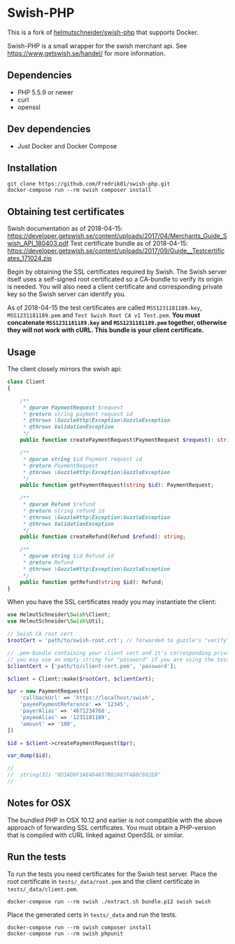 
# Swish-PHP
This is a fork of [helmutschneider/swish-php](https://github.com/helmutschneider/swish-php) that supports Docker.

Swish-PHP is a small wrapper for the swish merchant api. See https://www.getswish.se/handel/ for more information.

## Dependencies
- PHP 5.5.9 or newer
- curl
- openssl

## Dev dependencies
- Just Docker and Docker Compose

## Installation
```shell
git clone https://github.com/Fredrik01/swish-php.git
docker-compose run --rm swish composer install
```

## Obtaining test certificates
Swish documentation as of 2018-04-15: https://developer.getswish.se/content/uploads/2017/04/Merchants_Guide_Swish_API_180403.pdf
Test certificate bundle as of 2018-04-15: https://developer.getswish.se/content/uploads/2017/09/Guide__Testcertificates_171024.zip

Begin by obtaining the SSL certificates required by Swish. The Swish server itself uses a self-signed root
certificated so a CA-bundle to verify its origin is needed. You will also need a client certificate and
corresponding private key so the Swish server can identify you.

As of 2018-04-15 the test certificates are called `MSS1231181189.key`, `MSS1231181189.pem` and `Test Swish Root CA v1 Test.pem`.
**You must concatenate `MSS1231181189.key` and `MSS1231181189.pem` together, otherwise they will not work with cURL.
This bundle is your client certificate.**

## Usage
The client closely mirrors the swish api:
```php
class Client
{

    /**
     * @param PaymentRequest $request
     * @return string payment request id
     * @throws \GuzzleHttp\Exception\GuzzleException
     * @throws ValidationException
     */
    public function createPaymentRequest(PaymentRequest $request): string;

    /**
     * @param string $id Payment request id
     * @return PaymentRequest
     * @throws \GuzzleHttp\Exception\GuzzleException
     */
    public function getPaymentRequest(string $id): PaymentRequest;

    /**
     * @param Refund $refund
     * @return string refund id
     * @throws \GuzzleHttp\Exception\GuzzleException
     * @throws ValidationException
     */
    public function createRefund(Refund $refund): string;

    /**
     * @param string $id Refund id
     * @return Refund
     * @throws \GuzzleHttp\Exception\GuzzleException
     */
    public function getRefund(string $id): Refund;
}
```
When you have the SSL certificates ready you may instantiate the client:
```php
use HelmutSchneider\Swish\Client;
use HelmutSchneider\Swish\Util;

// Swish CA root cert
$rootCert = 'path/to/swish-root.crt'; // forwarded to guzzle's "verify" option

// .pem-bundle containing your client cert and it's corresponding private key. forwarded to guzzle's "cert" option
// you may use an empty string for "password" if you are using the test certificates.
$clientCert = ['path/to/client-cert.pem', 'password'];

$client = Client::make($rootCert, $clientCert);

$pr = new PaymentRequest([
    'callbackUrl' => 'https://localhost/swish',
    'payeePaymentReference' => '12345',
    'payerAlias' => '4671234768',
    'payeeAlias' => '1231181189',
    'amount' => '100',
])

$id = $client->createPaymentRequest($pr);

var_dump($id);

//
//  string(32) "0D3AD8F1AE484A57B82A87FAB8C602EB"
//

```

## Notes for OSX
The bundled PHP in OSX 10.12 and earlier is not compatible with the above approach of forwarding SSL certificates. You
must obtain a PHP-version that is compiled with cURL linked against OpenSSL or similar.

## Run the tests
To run the tests you need certificates for the Swish test server. Place the root certificate in `tests/_data/root.pem` and
the client certificate in `tests/_data/client.pem`.
```shell
docker-compose run --rm swish ./extract.sh bundle.p12 swish swish
```

Place the generated certs in `tests/_data` and run the tests.

```
docker-compose run --rm swish composer install
docker-compose run --rm swish phpunit
```